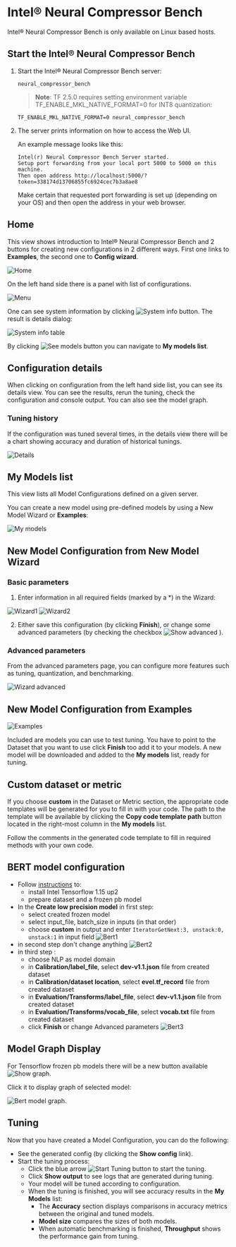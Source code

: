 Intel® Neural Compressor Bench
=======

Intel® Neural Compressor Bench is only available on Linux based hosts.

## Start the Intel® Neural Compressor Bench

1. Start the Intel® Neural Compressor Bench server:

   ```shell
   neural_compressor_bench
   ```
   > **Note**: TF 2.5.0 requires setting environment variable TF_ENABLE_MKL_NATIVE_FORMAT=0 for INT8 quantization:
    ```shell
    TF_ENABLE_MKL_NATIVE_FORMAT=0 neural_compressor_bench
    ```

2. The server prints information on how to access the Web UI.

   An example message looks like this: 

   ```text
   Intel(r) Neural Compressor Bench Server started.
   Setup port forwarding from your local port 5000 to 5000 on this machine.
   Then open address http://localhost:5000/?token=338174d13706855fc6924cec7b3a8ae8
   ```

   Make certain that requested port forwarding is set up (depending on your OS) and then open the address in your web browser.

## Home

This view shows introduction to Intel® Neural Compressor Bench and 2 buttons for creating new configurations in 2 different ways. First one links to **Examples**, the second one to **Config wizard**.

![Home](imgs/bench/home.png "Home")

On the left hand side there is a panel with list of configurations.

![Menu](imgs/bench/menu.png "Menu")

One can see system information by clicking ![System info](imgs/bench/system_info.png "System info") button. The result is details dialog:

![System info table](imgs/bench/system_info_table.png "System info table") 

By clicking ![See models](imgs/bench/see_models.png "See models")  button you can navigate to **My models list**.


## Configuration details

When clicking on configuration from the left hand side list, you can see its details view. You can see the results, rerun the tuning, check the configuration and console output. You can also see the model graph.

### Tuning history

If the configuration was tuned several times, in the details view there will be a chart showing accuracy and duration of historical tunings.

![Details](imgs/bench/details.png "Details")


## My Models list

This view lists all Model Configurations defined on a given server. 

You can create a new model using pre-defined models by using a New Model Wizard or **Examples**:

![My models](imgs/bench/my_models.png "My models")

## New Model Configuration from New Model Wizard
### Basic parameters

1. Enter information in all required fields (marked by a *) in the Wizard: 

![Wizard1](imgs/bench/wizard1.png "Wizard1")
![Wizard2](imgs/bench/wizard2.png "Wizard2")

2. Either save this configuration (by clicking **Finish**), or change some advanced parameters (by checking the checkbox ![Show advanced](imgs/bench/show_advanced.png "Show advanced")
).

### Advanced parameters

From the advanced parameters page, you can configure more features such as tuning, quantization, and benchmarking. 

![Wizard advanced](imgs/bench/wizard_advanced.png "Wizard advanced")

## New Model Configuration from Examples

![Examples](imgs/bench/examples.png "Examples")

Included are models you can use to test tuning. You have to point to the Dataset that you want to use click **Finish** too add it to your models. A new model will be downloaded and added to the **My models** list, ready for tuning.

## Custom dataset or metric

If you choose **custom** in the Dataset or Metric section, the appropriate code templates will be generated for you to fill in with your code. The path to the template will be available by clicking the **Copy code template path** button located in the right-most column in the **My models** list.

Follow the comments in the generated code template to fill in required methods with your own code.

## BERT model configuration
* Follow [instructions](../examples/tensorflow/nlp/bert_large_squad/README.md) to:
   * install Intel Tensorflow 1.15 up2
   * prepare dataset and a frozen pb model 
* In the **Create low precision model** in first step:
   * select created frozen model
   * select input_file, batch_size in inputs (in that order)
   * choose **custom** in output and enter `IteratorGetNext:3, unstack:0, unstack:1` in input field
![Bert1](imgs/bench/bert1.png "Bert1")
* in second step don't change anything
![Bert2](imgs/bench/bert2.png "Bert2")
* in third step :
   * choose NLP as model domain
   * in **Calibration/label_file**, select **dev-v1.1.json** file from created dataset
   * in **Calibration/dataset location**, select **evel.tf_record** file from created dataset
   * in **Evaluation/Transforms/label_file**, select **dev-v1.1.json** file from created dataset  
   * in **Evaluation/Transforms/vocab_file**, select **vocab.txt** file from created dataset
   * click **Finish** or change Advanced parameters
![Bert3](imgs/bench/bert3.png "Bert3")
 

## Model Graph Display
For Tensorflow frozen pb models there will be a new button available ![Show graph](imgs/bench/show_graph_button.png "Show graph").

Click it to display graph of selected model:

![Bert model graph](imgs/bench/graph_bert.png "Bert model graph").


## Tuning

Now that you have created a Model Configuration, you can do the following:

* See the generated config (by clicking the **Show config** link).
* Start the tuning process:
  * Click the blue arrow ![Start Tuning button](imgs/bench/tuning_start.png "Start tuning") to start the tuning.
  * Click **Show output** to see logs that are generated during tuning.
  * Your model will be tuned according to configuration.
  * When the tuning is finished, you will see accuracy results in the **My Models** list:
      - The **Accuracy** section displays comparisons in accuracy metrics between the original and tuned models.
      - **Model size** compares the sizes of both models.
      - When automatic benchmarking is finished, **Throughput** shows the performance gain from tuning. 

